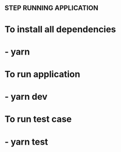 <!-- yarn add supertest jest ts-jest @types/jest @types/supertest -D -->

<!-- yarn ts-jest config:init -->

<!-- docker run -d -p 27017:27017 --name rest-api-tutorial mongo:latest -->

<!-- password : ZWcAQL3KsZRKIkj1 -->
<!-- username : knabao7a7 -->

<!-- mongodb+srv://knabao7a7:ZWcAQL3KsZRKIkj1@cluster0.mlszoxl.mongodb.net/?retryWrites=true&w=majority -->

## STEP RUNNING APPLICATION

# To install all dependencies

# - yarn

# To run application

# - yarn dev

# To run test case

# - yarn test
